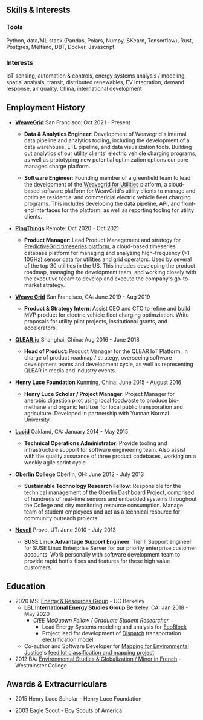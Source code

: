 ## Skills & Interests 
### Tools
Python, data/ML stack (Pandas, Polars, Numpy,  SKearn, Tensorflow), Rust, Postgres, Meltano, DBT, Docker, Javascript

### Interests
IoT sensing, automation & controls, energy systems analysis / modeling, spatial analysis, transit, distributed renewables, EV integration, demand response, air quality, China, international development

## Employment History
- **[WeaveGrid](http:///)** San Francisco: Oct 2021 - Present
  - **Data & Analytics Engineer**: Development of Weavegrid's internal data pipeline and analytics tooling, including the development of a data warehouse, ETL pipeline, and data visualization tools. Building out analytics of our utility clients' electric vehicle charging programs, as well as prototyping new potential optimization options our core managed charge platform.

  - **Software Engineer**: Founding member of a greenfield team to lead the development of the [Weavegrid for Utilities](https://www.weavegrid.com/utilities) platform, a cloud-based software platform for WeavGrid's utility clients to manage and optimize residential and commericial electric vehicle fleet charging programs. This includes developing the data pipeline, API, and front-end interfaces for the platform, as well as reporting tooling for utility clients.

- **[PingThings](http://pingthings.io/)** Remote: Oct 2020 - Oct 2021
  - **Product Manager**: Lead Product Management and strategy for [PredictiveGrid timeseries platform](https://www.pingthings.io/platform.html), a cloud-based timeseries database platform for managing and analyzing high-frequency (>1-10GHz) sensor data for utilities and grid operators. Used by several of the top 30 utilities in the US. This includes developing the product roadmap, managing the development team, and working closely with the executive teeam to develop and execute the company's go-to-market strategy.

- **[Weave Grid](https://www.weavegrid.com)** San Francisco, CA: June 2019 - Aug 2019
  - **Product & Strategy Intern**: Assist CEO and CTO to refine and build MVP product for electric vehicle fleet charging optimziation. Write proposals for utility pilot projects, institutional grants, and accelerators.

- **[QLEAR.io](http://www.qlear.io/)** Shanghai, China: Aug 2016 - June 2018
  - **Head of Product**: Product Manager for the QLEAR IoT Platform, in charge of product roadmap / strategy, overseeing software development teams and development cycle, as well as representing QLEAR in media and industry events.

- **[Henry Luce Foundation](http://www.hluce.org/lsprogram.aspx)** Kunming, China: June 2015 - August 2016
  - **Henry Luce Scholar / Project Manager**: Project Manager for anerobic digestion pilot using local foodwaste to produce bio-methane and organic fertilizer for local public transporation and agriculture. Developed in partnership with Yunnan Normal University.

- **[Lucid](https://lucidconnects.com/)** Oakland, CA: January 2014 - May 2015
  - **Technical Operations Administrator**: Provide tooling and infrastructure support for software engineering team. Also assist with the quality assurance of three product codebases, working on a weekly agile sprint cycle

- **[Oberlin College](http://www.oberlin.edu/)** Oberlin, OH: June 2012 - July 2013
  - **Sustainable Technology Research Fellow**: Responsible for the technical management of the Oberlin Dashboard Project, comprised of hundreds of real-time sensors and embedded systems throughout the College and city monitoring resource consumption. Manage team of student employees and act as a technical resource for community outreach projects.

- **[Novell](http://www.novell.com/)** Provo, UT: June 2010 - July 2013
  - **SUSE Linux Advantage Support Engineer**: Tier II Support engineer for SUSE Linux Enterprise Server for our priority enterprise customer accounts. Work personally with software development team to provide rapid hotfix fixes and features for these high value customers.
  <!-- *- *Groupwise / Pulse Backline Engineering Intern**
  *- *Technical Services France** -->
<!-- - **[DVO](http://www.dvo.com/)** 
  - *Customer Support / Network Engineer* -->
## Education
- 2020 MS: [Energy & Resources Group](https://erg.berkeley.edu/) - UC Berkeley
  - **[LBL International Energy Studies Group](https://ies.lbl.gov/)** Berkeley, CA: Jan 2018 - May 2020
    - *CIEE McQuown Fellow / Graduate Student Researcher*
      - Lead Energy Systems modeling and analysis for [EcoBlock](https://ecoblock.berkeley.edu/)
      - Project lead for development of [Dispatch](https://github.com/nickolasclarke/dispatch) transportation electrification model
   - Co-author and Software Developer for [Mapping for Environmental Justice](https://mappingforej.studentorg.berkeley.edu/)'s [feed lot classification and mapping project](https://mappingforej.studentorg.berkeley.edu/wp-content/uploads/2022/03/NM-CAFO-Report.pdf)
- 2012 BA: [Environmental Studies & Globalization / Minor in French](https://westminstercollege.edu/undergraduate/programs/environmental-studies) - Westminster College

## Awards & Extracurriculars
 - 2015 Henry Luce Scholar - Henry Luce Foundation
 <!-- - 2008-2010 Volunteer Missionary, Montreal, Canada -  Church of Jesus-Christ of Latter-day Saints -->
 - 2003 Eagle Scout - Boy Scouts of America
 
